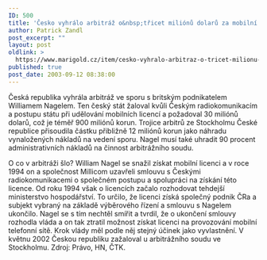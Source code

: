 ```yaml
---
ID: 500
title: 'Česko vyhrálo arbitráž o&nbsp;třicet miliónů dolarů za mobilní licence'
author: Patrick Zandl
post_excerpt: ""
layout: post
oldlink: >
  https://www.marigold.cz/item/cesko-vyhralo-arbitraz-o-tricet-milionu-dolaru-za-mobilni-licence
published: true
post_date: 2003-09-12 08:38:00
---
```

<p>
Česká republika vyhrála arbitráž ve sporu s britským podnikatelem Williamem Nagelem. Ten český stát žaloval kvůli Českým radiokomunikacím a postupu státu při udělování mobilních licencí a požadoval 30 miliónů dolarů, což je téměř 900 miliónů korun. Trojice arbitrů ze Stockholmu České republice přisoudila částku přibližně 12 miliónů korun jako náhradu vynaložených nákladů na vedení sporu. Nagel musí také uhradit 90 procent administrativních nákladů na činnost arbitrážního soudu.</p>

<p>
O co v arbitráži šlo? William Nagel se snažil získat mobilní licenci a v roce 1994 on a společnost Millicom uzavřeli smlouvu s Českými radiokomunikacemi o společném postupu a spolupráci na získání této licence. Od roku 1994 však o licencích začalo rozhodovat tehdejší ministerstvo hospodářství. To určilo, že licenci získá společný podnik ČRa a subjekt vybraný na základě výběrového řízení a smlouvu s Nagelem ukončilo. Nagel se s tím nechtěl smířit a tvrdil, že o ukončení smlouvy rozhodla vláda a on tak ztratil možnost získat licenci na provozování mobilní telefonní sítě. Krok vlády měl podle něj stejný účinek jako vyvlastnění. V květnu 2002 Českou republiku zažaloval u arbitrážního soudu ve Stockholmu. Zdroj: Právo, HN, ČTK.</p>
